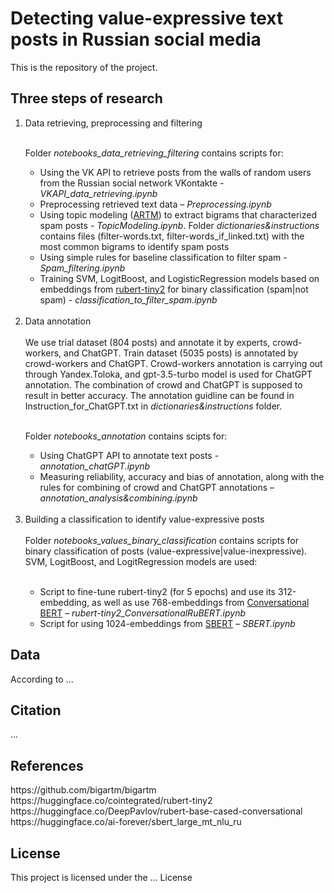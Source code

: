 <h1>Detecting value-expressive text posts in Russian social media</h1>

This is the repository of the project.

<h2>Three steps of research</h2>
<ol>
<li>Data retrieving, preprocessing and filtering</li>

<br>Folder <i>notebooks_data_retrieving_filtering</i> contains scripts for:

  <ul>
<li>Using the VK API to retrieve posts from the walls of random users from the Russian social network VKontakte - <i>VKAPI_data_retrieving.ipynb</i></li>
<li>Preprocessing retrieved text data – <i>Preprocessing.ipynb</i></li>
<li>Using topic modeling (<a href=#artm>ARTM</a>) to extract bigrams that characterized spam posts - <i>TopicModeling.ipynb</i>. Folder <i>dictionaries&instructions</i> contains files (filter-words.txt, filter-words_if_linked.txt) with the most common bigrams to identify spam posts </li>
<li>Using simple rules for baseline classification to filter spam -  <i>Spam_filtering.ipynb</i></li>
<li>Training SVM, LogitBoost, and LogisticRegression models based on embeddings from <a href=#rubert-tiny2>rubert-tiny2</a> for binary classification (spam|not spam) - <i>classification_to_filter_spam.ipynb</i></li></ul>
<br>
<li>Data annotation</li>
<br>
We use trial dataset (804 posts) and annotate it by experts, crowd-workers, and ChatGPT. Train dataset (5035 posts) is annotated by crowd-workers and ChatGPT.
Crowd-workers annotation is carrying out through Yandex.Toloka, and gpt-3.5-turbo model is used for ChatGPT annotation. The combination of crowd and ChatGPT is supposed to result in better accuracy. The annotation guidline can be found in Instruction_for_ChatGPT.txt in <i>dictionaries&instructions</i> folder.

<br>Folder <i>notebooks_annotation</i> contains scipts for:

<ul>
  <li>Using ChatGPT API to annotate text posts - <i>annotation_chatGPT.ipynb</i></li>
<li>Measuring reliability, accuracy and bias of annotation, along with the rules for combining of crowd and ChatGPT annotations – <i>annotation_analysis&combining.ipynb</i></li></ul>
<br>
<li>Building a classification to identify value-expressive posts</li>
<br>Folder <i>notebooks_values_binary_classification</i> contains scripts for binary classification of posts (value-expressive|value-inexpressive). SVM, LogitBoost, and LogitRegression models are used:

<ul>
<br>

<li>Script to fine-tune rubert-tiny2 (for 5 epochs) and use its 312-embedding, as well as use 768-embeddings from <a href=#conversationalbert>Conversational BERT</a> – <i>rubert-tiny2_ConversationalRuBERT.ipynb</i></li>
<li>Script for using 1024-embeddings from <a href=#sbert>SBERT</a> – <i>SBERT.ipynb</i></li>
</ul>
</ol>
<h2>Data</h2>
According to ...
<h2>Citation</h2>
...
<h2>References</h2>
<a name="artm"></a> https://github.com/bigartm/bigartm <br>
<a name="rubert-tiny2"></a>https://huggingface.co/cointegrated/rubert-tiny2 <br>
<a name="conversationalbert"></a>https://huggingface.co/DeepPavlov/rubert-base-cased-conversational  <br>
<a name="sbert"></a>https://huggingface.co/ai-forever/sbert_large_mt_nlu_ru  <br>
<h2>License</h2>
This project is licensed under the ... License
